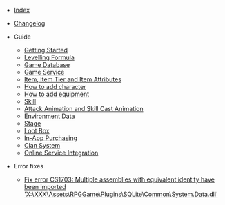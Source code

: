 - [Index](/)

- [Changelog](pages/000-changelog)

- Guide

  - [Getting Started](pages/001-getting-started)
  - [Levelling Formula](pages/002-levelling-formula)
  - [Game Database](pages/003-game-database)
  - [Game Service](pages/017-game-service)
  - [Item, Item Tier and Item Attributes](pages/004-item--item-tier-and-item-attributes)
  - [How to add character](pages/005-how-to-add-character)
  - [How to add equipment](pages/006-how-to-add-equipment)
  - [Skill](pages/007-skill)
  - [Attack Animation and Skill Cast Animation](pages/008-attack-animation-and-skill-cast-animation)
  - [Environment Data](pages/009-environment-data)
  - [Stage](pages/010-stage)
  - [Loot Box](pages/011-loot-box)
  - [In-App Purchasing](pages/012-in-app-purchasing)
  - [Clan System](pages/016-clan)
  - [Online Service Integration](pages/015-online-service-integration)

- Error fixes

  - [Fix error CS1703: Multiple assemblies with equivalent identity have been imported 'X:\XXX\Assets\RPGGame\Plugins\SQLite\Common\System.Data.dll'](pages/100-fix-multiple-assemblies-imported-system.data)